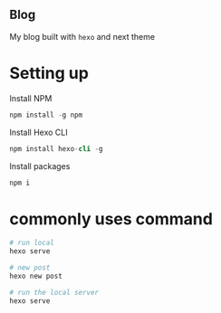 Blog
---

My blog built with `hexo` and next theme

# Setting up

Install NPM

```s
npm install -g npm
```

Install Hexo CLI

```s
npm install hexo-cli -g
```

Install packages

```s
npm i
```

# commonly uses command

```s
# run local
hexo serve

# new post
hexo new post

# run the local server
hexo serve
```
